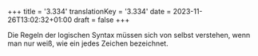 +++
title = '3.334'
translationKey = '3.334'
date = 2023-11-26T13:02:32+01:00
draft = false
+++

Die Regeln der logischen Syntax müssen sich von selbst verstehen, wenn man nur weiß, wie ein jedes Zeichen bezeichnet.
